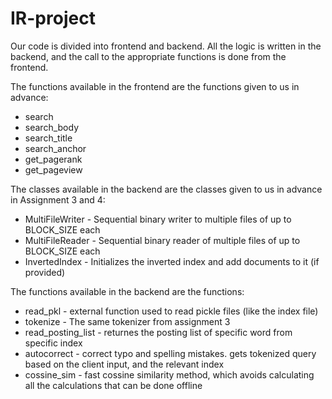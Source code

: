 # IR-project
Our code is divided into frontend and backend.
All the logic is written in the backend, and the call to the appropriate functions is done from the frontend.

The functions available in the frontend are the functions given to us in advance:
- search
- search_body
- search_title
- search_anchor
- get_pagerank
- get_pageview

The classes available in the backend are the classes given to us in advance in Assignment 3 and 4:
- MultiFileWriter - Sequential binary writer to multiple files of up to BLOCK_SIZE each
- MultiFileReader - Sequential binary reader of multiple files of up to BLOCK_SIZE each
- InvertedIndex - Initializes the inverted index and add documents to it (if provided)

The functions available in the backend are the functions:
- read_pkl - external function used to read pickle files (like the index file)
- tokenize - The same tokenizer from assignment 3
- read_posting_list - returnes the posting list of specific word from specific index
- autocorrect - correct typo and spelling mistakes. gets tokenized query based on the client input, and the relevant index
- cossine_sim - fast cossine similarity method, which avoids calculating all the calculations that can be done offline
